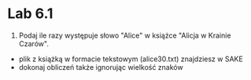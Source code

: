 # Lab 6.1

1. Podaj ile razy występuje słowo "Alice" w książce "Alicja w Krainie Czarów".
* plik z książką w formacie tekstowym (alice30.txt) znajdziesz w SAKE 
* dokonaj obliczeń także ignorując wielkość znaków